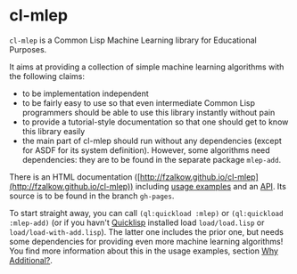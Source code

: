 # cl-mlep

`cl-mlep` is a Common Lisp Machine Learning library for Educational Purposes.

It aims at providing a collection of simple machine learning algorithms with the following claims:

* to be implementation independent
* to be fairly easy to use so that even intermediate Common Lisp programmers should be able to use this library instantly without pain
* to provide a tutorial-style documentation so that one should get to know this library easily
* the main part of cl-mlep should run without any dependencies (except for ASDF for its system definition). However, some algorithms need dependencies: they are to be found in the separate package `mlep-add`.

There is an HTML documentation ([http://fzalkow.github.io/cl-mlep](http://fzalkow.github.io/cl-mlep)) including [usage examples](http://fzalkow.github.io/cl-mlep/usage_examples.html) and an [API](http://fzalkow.github.io/cl-mlep/api/index.html). Its source is to be found in the branch `gh-pages`.

To start straight away, you can call `(ql:quickload :mlep)` or `(ql:quickload :mlep-add)` (or if you havn't [Quicklisp](http://www.quicklisp.org) installed load `load/load.lisp` or `load/load-with-add.lisp`). The latter one includes the prior one, but needs some dependencies for providing even more machine learning algorithms! You find more information about this in the usage examples, section [Why Additional?](http://fzalkow.github.io/cl-mlep/usage_examples.html#about-add).
